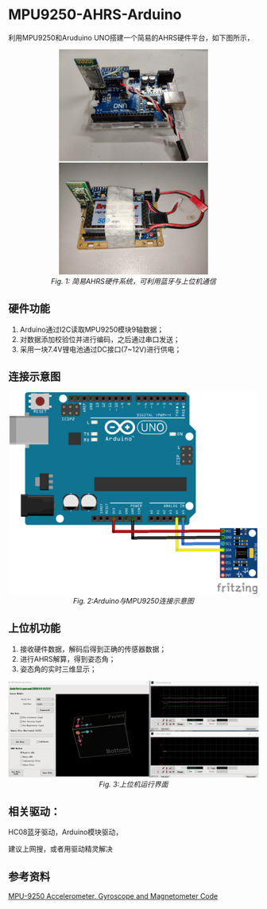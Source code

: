 

# MPU9250-AHRS-Arduino

利用MPU9250和Aruduino UNO搭建一个简易的AHRS硬件平台，如下图所示，

<p align="center">
  <img src="https://github.com/MinhuanGuo/MPU9250-AHRS-Arduino/blob/master/images/demo2.jpg" width="300" />
  <img src="./images/demo3.jpg" width="300" />
  <br>
  <em>Fig. 1: 简易AHRS硬件系统，可利用蓝牙与上位机通信</em>
</p>


## 硬件功能

1. Arduino通过I2C读取MPU9250模块9轴数据；
2. 对数据添加校验位并进行编码，之后通过串口发送；
3. 采用一块7.4V锂电池通过DC接口(7~12V)进行供电；



## 连接示意图

<p align="center">
  <img src="./images/arduino-and-mpu9250_bb.png" width="500" />
  <br>
  <em>Fig. 2:Arduino与MPU9250连接示意图</em>
</p>


## 上位机功能

1. 接收硬件数据，解码后得到正确的传感器数据；
2. 进行AHRS解算，得到姿态角；
3. 姿态角的实时三维显示；



<p align="center">
  <img src="./images/GIFdemo.gif" width="700" />
  <br>
  <em>Fig. 3:上位机运行界面</em>
</p>

## 相关驱动：

HC08蓝牙驱动，Arduino模块驱动，

建议上网搜，或者用驱动精灵解决

## 参考资料

[MPU-9250 Accelerometer, Gyroscope and Magnetometer Code](http://robojax.com/learn/arduino/?vid=robojax-MPU9250)
